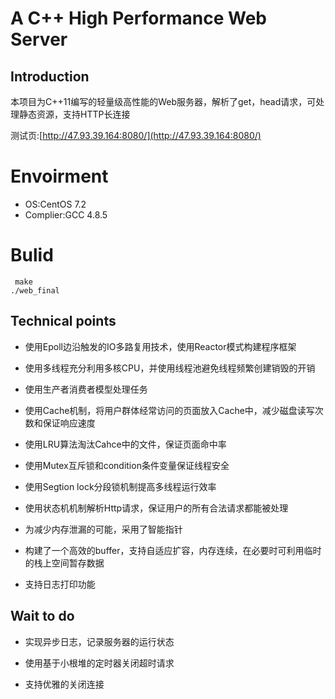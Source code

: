 # A C++ High Performance Web Server  
## Introduction 
本项目为C++11编写的轻量级高性能的Web服务器，解析了get，head请求，可处理静态资源，支持HTTP长连接  

测试页:[http://47.93.39.164:8080/](http://47.93.39.164:8080/)

# Envoirment  
* OS:CentOS 7.2
* Complier:GCC 4.8.5

# Bulid
     make
    ./web_final

## Technical points
* 使用Epoll边沿触发的IO多路复用技术，使用Reactor模式构建程序框架

* 使用多线程充分利用多核CPU，并使用线程池避免线程频繁创建销毁的开销

* 使用生产者消费者模型处理任务

* 使用Cache机制，将用户群体经常访问的页面放入Cache中，减少磁盘读写次数和保证响应速度

* 使用LRU算法淘汰Cahce中的文件，保证页面命中率  

* 使用Mutex互斥锁和condition条件变量保证线程安全

* 使用Segtion lock分段锁机制提高多线程运行效率

* 使用状态机机制解析Http请求，保证用户的所有合法请求都能被处理

* 为减少内存泄漏的可能，采用了智能指针

* 构建了一个高效的buffer，支持自适应扩容，内存连续，在必要时可利用临时的栈上空间暂存数据

* 支持日志打印功能

## Wait to do   
* 实现异步日志，记录服务器的运行状态

* 使用基于小根堆的定时器关闭超时请求

* 支持优雅的关闭连接